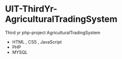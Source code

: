 # UIT-ThirdYr-AgriculturalTradingSystem
Third yr php-project AgriculturalTradingSystem

- HTML , CSS , JavaScript
- PHP
- MYSQL
